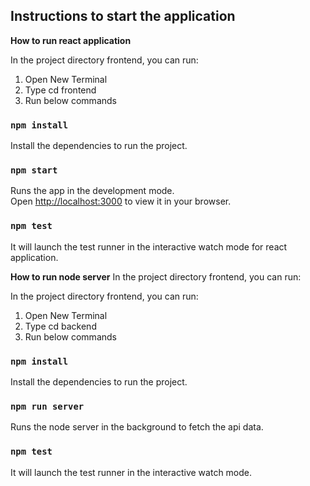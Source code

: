 ## Instructions to start the application

**How to run react application**

In the project directory frontend, you can run:
1. Open New Terminal
2. Type cd frontend
3. Run below commands

### `npm install`

Install the dependencies to run the project.

### `npm start`

Runs the app in the development mode.\
Open [http://localhost:3000](http://localhost:3000) to view it in your browser.


### `npm test`

It will launch the test runner in the interactive watch mode for react application.

**How to run node server**
In the project directory frontend, you can run:

In the project directory frontend, you can run:
1. Open New Terminal
2. Type cd backend
3. Run below commands

### `npm install`

Install the dependencies to run the project.

### `npm run server`

Runs the node server in the background to fetch the api data.

### `npm test`

It will launch the test runner in the interactive watch mode.
